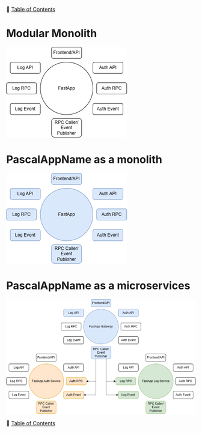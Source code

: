 🔖 [Table of Contents](../README.md)

# Modular Monolith

![Modular monolith](images/fastapp.png)

# PascalAppName as a monolith

![Monolith](images/fastapp-monolith.png)

# PascalAppName as a microservices

![Monolith](images/fastapp-microservices.png)

🔖 [Table of Contents](../README.md)
